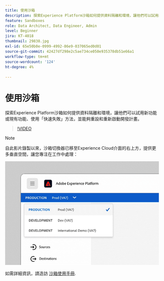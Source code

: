 ```yaml
---
title: 使用沙箱
description: 探索Experience Platform沙箱如何提供資料隔離和環境，讓他們可以試用新功能或現有功能、使用「快速失敗」方法，並能夠重設和重新啟動開發計畫。
feature: Sandboxes
role: Data Architect, Data Engineer, Admin
level: Beginner
jira: KT-4018
thumbnail: 29838.jpg
exl-id: 65e50b0e-0999-4992-86e9-037065ed0d01
source-git-commit: 42427df298e2c5ae734ce050e935378db51e66a1
workflow-type: tm+mt
source-wordcount: '124'
ht-degree: 4%

---
```


# 使用沙箱

探索Experience Platform沙箱如何提供資料隔離和環境，讓他們可以試用新功能或現有功能、使用「快速失敗」方法，並能夠重設和重新啟動開發計畫。

>[!VIDEO](https://video.tv.adobe.com/v/29838/?quality=12&learn=on)

>[!NOTE]
>
>自此影片錄製以來，沙箱切換器已移至Experience Cloud介面的右上方，提供更多垂直空間，讓您專注在工作中處理：
>
> ![沙箱切換器重新定位](../assets/sandbox-switcher.gif)

如需詳細資訊，請造訪 [沙箱使用手冊](https://experienceleague.adobe.com/docs/experience-platform/sandbox/home.html?lang=zh-Hant).

